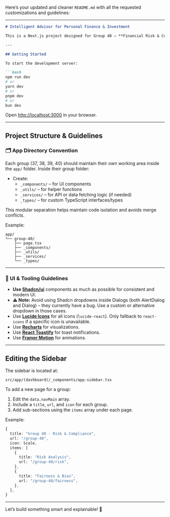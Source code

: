 Here’s your updated and cleaner `README.md` with all the requested customizations and guidelines:

---

```md
# Intelligent Advisor for Personal Finance & Investment

This is a Next.js project designed for Group 40 – **Financial Risk & Compliance Monitoring**, part of the AI-based Investment Assistant.

---

## Getting Started

To start the development server:

```bash
npm run dev
# or
yarn dev
# or
pnpm dev
# or
bun dev
```

Open [http://localhost:3000](http://localhost:3000) in your browser.

---

## Project Structure & Guidelines

### 🗂️ App Directory Convention

Each group (37, 38, 39, 40) should maintain their own working area inside the `app/` folder. Inside their group folder:

- Create:
   - `_components/` – for UI components
   - `_utils/` – for helper functions
   - `_services/` – for API or data fetching logic (if needed)
   - `_types/` – for custom TypeScript interfaces/types

This modular separation helps maintain code isolation and avoids merge conflicts.

Example:
```
app/
└── group-40/
    ├── page.tsx
    ├── _components/
    ├── _utils/
    ├── _services/
    └── _types/
```

---

### 🧩 UI & Tooling Guidelines

- **Use [Shadcn/ui](https://ui.shadcn.com)** components as much as possible for consistent and modern UI.
- **⚠️ Note:** Avoid using Shadcn dropdowns inside Dialogs (both AlertDialog and Dialog) – they currently have a bug. Use a custom or alternative dropdown in those cases.
- Use **[Lucide Icons](https://lucide.dev/icons)** for all icons (`lucide-react`). Only fallback to `react-icons` if a specific icon is unavailable.
- Use **[Recharts](https://recharts.org/en-US)** for visualizations.
- Use **[React Toastify](https://fkhadra.github.io/react-toastify/introduction)** for toast notifications.
- Use **[Framer Motion](https://www.framer.com/docs/introduction/)** for animations.

---

## Editing the Sidebar

The sidebar is located at:

```
src/app/(dashboard)/_components/app-sidebar.tsx
```

To add a new page for a group:

1. Edit the `data.navMain` array.
2. Include a `title`, `url`, and `icon` for each group.
3. Add sub-sections using the `items` array under each page.

Example:

```ts
{
  title: "Group 40 - Risk & Compliance",
  url: "/group-40",
  icon: Scale,
  items: [
    {
      title: "Risk Analysis",
      url: "/group-40/risk",
    },
    {
      title: "Fairness & Bias",
      url: "/group-40/fairness",
    },
  ],
}
```

---

Let’s build something smart and explainable! 🚀
```